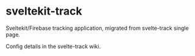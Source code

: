 # sveltekit-track

Sveltekit/Firebase tracking application, migrated from svelte-track single page. 

Config details in the svelte-track wiki.